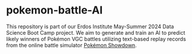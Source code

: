 # pokemon-battle-AI
This repository is part of our Erdos Institute May-Summer 2024 Data Science Boot Camp project. We aim to generate and train an AI to predict likely winners of Pokémon VGC battles utilizing text-based replay records from the online battle simulator [Pokémon Showdown](https://pokemonshowdown.com/).
